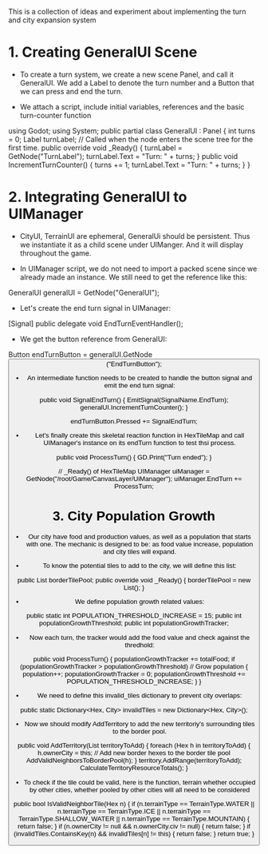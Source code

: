 This is a collection of ideas and experiment about implementing the turn and city expansion system

# 1. Creating GeneralUI Scene
- To create a turn system, we create a new scene Panel, and call it GeneralUI. We add a Label to denote the turn number and a Button that we can press and end the turn.

- We attach a script, include initial variables, references and the basic turn-counter function

using Godot;
using System;
public partial class GeneralUI : Panel
{
    int turns = 0;
    Label turnLabel;
    // Called when the node enters the scene tree for the first time.
    public override void _Ready()
    {
        turnLabel = GetNode<label>("TurnLabel");
        turnLabel.Text = "Turn: " + turns;
    }
    public void IncrementTurnCounter()
    {
        turns += 1;
        turnLabel.Text = "Turn: " + turns;
    }
}

# 2. Integrating GeneralUI to UIManager

- CityUI, TerrainUI are ephemeral, GeneralUi should be persistent. Thus we instantiate it as a child scene under UIManger. And it will display throughout the game.

- In UIManager script, we do not need to import a packed scene since we already made an instance. We still need to get the reference like this:

GeneralUI generalUI = GetNode<GeneralUI>("GeneralUI");

- Let's create the end turn signal in UIManager:

[Signal]
public delegate void EndTurnEventHandler();

- We get the button reference from GeneralUI:

Button endTurnButton = generalUI.GetNode<Button>("EndTurnButton");

- An intermediate function needs to be created to handle the button signal and emit the end turn signal:

public void SignalEndTurn()
{
    EmitSignal(SignalName.EndTurn);
    generalUI.IncrementTurnCounter();
}

endTurnButton.Pressed += SignalEndTurn;

- Let's finally create this skeletal reaction function in HexTileMap and call UIManager's instance on its endTurn function to test thsi process.

public void ProcessTurn()
{
    GD.Print("Turn ended");
}

// _Ready() of HexTileMap
UIManager uiManager = GetNode<UIManager>("/root/Game/CanvasLayer/UiManager");
uiManager.EndTurn += ProcessTurn;

# 3. City Population Growth

- Our city have food and production values, as well as a population that starts with one. The mechanic is designed to be: as food value increase, population and city tiles will expand.

- To know the potential tiles to add to the city, we will define this list:

public List<Hex> borderTilePool;
public override void _Ready()
{
    borderTilePool = new List<Hex>();
}

- We define population growth related values:

public static int POPULATION_THRESHOLD_INCREASE = 15;
public int populationGrowthThreshold;
public int populationGrowthTracker;

- Now each turn, the tracker would add the food value and check against the thredhold:

public void ProcessTurn()
{
    populationGrowthTracker += totalFood;
    if (populationGrowthTracker > populationGrowthThreshold) // Grow population
    {
        population++;
        populationGrowthTracker = 0;
        populationGrowthThreshold += POPULATION_THRESHOLD_INCREASE;
    }
}

- We need to define this invalid_tiles dictionary to prevent city overlaps:

public static Dictionary<Hex, City> invalidTiles = new Dictionary<Hex, City>();

- Now we should modify AddTerritory to add the new territoriy's surrounding tiles to the border pool.

public void AddTerritory(List<Hex> territoryToAdd)
{
    foreach (Hex h in territoryToAdd)
    {
        h.ownerCity = this;
        // Add new border hexes to the border tile pool
        AddValidNeighborsToBorderPool(h);
    }
    territory.AddRange(territoryToAdd);
    CalculateTerritoryResourceTotals();
}

- To check if the tile could be valid, here is the function, terrain whether occupied by other cities, whether pooled by other cities will all need to be considered

public bool IsValidNeighborTile(Hex n)
{
    if (n.terrainType == TerrainType.WATER ||
        n.terrainType == TerrainType.ICE ||
        n.terrainType == TerrainType.SHALLOW_WATER ||
        n.terrainType == TerrainType.MOUNTAIN)
    {
        return false;
    }
    if (n.ownerCity != null && n.ownerCity.civ != null)
    {
        return false;
    }
    if (invalidTiles.ContainsKey(n) && invalidTiles[n] != this)
    {
        return false;
    }
    return true;
}